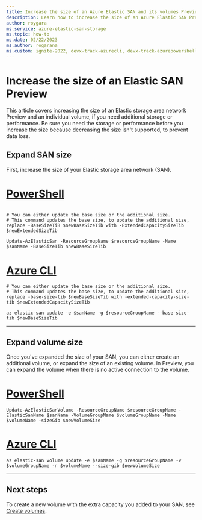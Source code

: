 ```yaml
---
title: Increase the size of an Azure Elastic SAN and its volumes Preview
description: Learn how to increase the size of an Azure Elastic SAN Preview and its volumes with the Azure portal, Azure PowerShell module, or Azure CLI.
author: roygara
ms.service: azure-elastic-san-storage
ms.topic: how-to
ms.date: 02/22/2023
ms.author: rogarana
ms.custom: ignite-2022, devx-track-azurecli, devx-track-azurepowershell
---
```


# Increase the size of an Elastic SAN Preview

This article covers increasing the size of an Elastic storage area network Preview and an individual volume, if you need additional storage or performance. Be sure you need the storage or performance before you increase the size because decreasing the size isn't supported, to prevent data loss.

## Expand SAN size

First, increase the size of your Elastic storage area network (SAN).

# [PowerShell](#tab/azure-powershell)

```azurepowershell

# You can either update the base size or the additional size.
# This command updates the base size, to update the additional size, replace -BaseSizeTiB $newBaseSizeTib with -ExtendedCapacitySizeTib $newExtendedSizeTib

Update-AzElasticSan -ResourceGroupName $resourceGroupName -Name $sanName -BaseSizeTib $newBaseSizeTib

```

# [Azure CLI](#tab/azure-cli)

```azurecli
# You can either update the base size or the additional size.
# This command updates the base size, to update the additional size, replace -base-size-tib $newBaseSizeTib with -extended-capacity-size-tib $newExtendedCapacitySizeTib

az elastic-san update -e $sanName -g $resourceGroupName --base-size-tib $newBaseSizeTib
```

---

## Expand volume size

Once you've expanded the size of your SAN, you can either create an additional volume, or expand the size of an existing volume. In Preview, you can expand the volume when there is no active connection to the volume.

# [PowerShell](#tab/azure-powershell)

```azurepowershell
Update-AzElasticSanVolume -ResourceGroupName $resourceGroupName -ElasticSanName $sanName -VolumeGroupName $volumeGroupName -Name $volumeName -sizeGib $newVolumeSize
```

# [Azure CLI](#tab/azure-cli)

```azurecli
az elastic-san volume update -e $sanName -g $resourceGroupName -v $volumeGroupName -n $volumeName --size-gib $newVolumeSize
```

---

## Next steps

To create a new volume with the extra capacity you added to your SAN, see [Create volumes](elastic-san-create.md#create-volumes).
